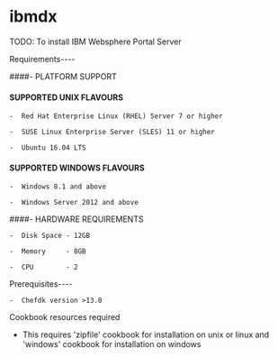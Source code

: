 # ibmdx

TODO: To install IBM Websphere Portal Server

Requirements----

####- PLATFORM SUPPORT
      
   ####  SUPPORTED UNIX FLAVOURS    
  
    -  Red Hat Enterprise Linux (RHEL) Server 7 or higher
    
    -  SUSE Linux Enterprise Server (SLES) 11 or higher
 
    -  Ubuntu 16.04 LTS

   ####  SUPPORTED WINDOWS FLAVOURS

    -  Windows 8.1 and above
 
    -  Windows Server 2012 and above

####- HARDWARE REQUIREMENTS

    -  Disk Space - 12GB
   
    -  Memory     - 8GB

    -  CPU        - 2

Prerequisites----
 
    -  Chefdk version >13.0
   

Cookbook resources required

   -  This requires 'zipfile' cookbook for installation on unix or linux and 'windows' cookbook for installation on windows 
